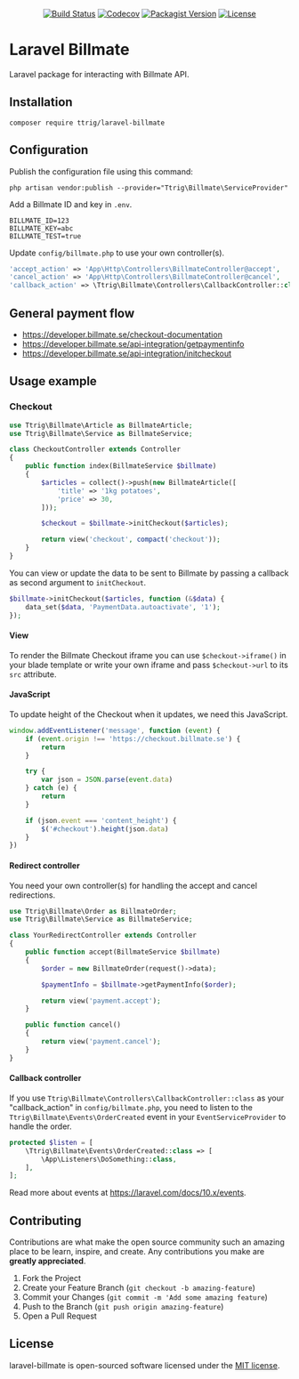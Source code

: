 <p align="center">
<a href="https://github.com/ttrig/laravel-billmate/actions"><img src="https://github.com/ttrig/laravel-billmate/actions/workflows/build.yml/badge.svg" alt="Build Status"></a>
<a href="https://codecov.io/gh/ttrig/laravel-billmate"><img src="https://img.shields.io/codecov/c/github/ttrig/laravel-billmate/master.svg" alt="Codecov"></a>
<a href="https://packagist.org/packages/ttrig/laravel-billmate"><img alt="Packagist Version" src="https://img.shields.io/packagist/v/ttrig/laravel-billmate"></a>
<a href="https://github.com/ttrig/laravel-billmate/blob/master/LICENSE.md"><img src="https://img.shields.io/github/license/ttrig/laravel-billmate.svg" alt="License"></a>
</p>

# Laravel Billmate

Laravel package for interacting with Billmate API.

## Installation

```shell
composer require ttrig/laravel-billmate
```

## Configuration

Publish the configuration file using this command:

```shell
php artisan vendor:publish --provider="Ttrig\Billmate\ServiceProvider"
```

Add a Billmate ID and key in `.env`.

```shell
BILLMATE_ID=123
BILLMATE_KEY=abc
BILLMATE_TEST=true
```

Update `config/billmate.php` to use your own controller(s).

```php
'accept_action' => 'App\Http\Controllers\BillmateController@accept',
'cancel_action' => 'App\Http\Controllers\BillmateController@cancel',
'callback_action' => \Ttrig\Billmate\Controllers\CallbackController::class,
```

## General payment flow

* https://developer.billmate.se/checkout-documentation
* https://developer.billmate.se/api-integration/getpaymentinfo
* https://developer.billmate.se/api-integration/initcheckout

## Usage example

### Checkout

```php
use Ttrig\Billmate\Article as BillmateArticle;
use Ttrig\Billmate\Service as BillmateService;

class CheckoutController extends Controller
{
    public function index(BillmateService $billmate)
    {
        $articles = collect()->push(new BillmateArticle([
            'title' => '1kg potatoes',
            'price' => 30,
        ]));

        $checkout = $billmate->initCheckout($articles);

        return view('checkout', compact('checkout'));
    }
}
```

You can view or update the data to be sent to Billmate by passing a callback
as second argument to `initCheckout`.

```php
$billmate->initCheckout($articles, function (&$data) {
    data_set($data, 'PaymentData.autoactivate', '1');
});
```

#### View

To render the Billmate Checkout iframe you can use `$checkout->iframe()` in
your blade template or write your own iframe and pass `$checkout->url` to its `src`
attribute.

#### JavaScript

To update height of the Checkout when it updates, we need this JavaScript.

```javascript
window.addEventListener('message', function (event) {
    if (event.origin !== 'https://checkout.billmate.se') {
        return
    }

    try {
        var json = JSON.parse(event.data)
    } catch (e) {
        return
    }

    if (json.event === 'content_height') {
        $('#checkout').height(json.data)
    }
})
```

#### Redirect controller

You need your own controller(s) for handling the accept and cancel redirections.

```php
use Ttrig\Billmate\Order as BillmateOrder;
use Ttrig\Billmate\Service as BillmateService;

class YourRedirectController extends Controller
{
    public function accept(BillmateService $billmate)
    {
        $order = new BillmateOrder(request()->data);

        $paymentInfo = $billmate->getPaymentInfo($order);

        return view('payment.accept');
    }

    public function cancel()
    {
        return view('payment.cancel');
    }
}
```

#### Callback controller

If you use `Ttrig\Billmate\Controllers\CallbackController::class` as your
"callback_action" in `config/billmate.php`, you need to listen to the
`Ttrig\Billmate\Events\OrderCreated` event in your `EventServiceProvider`
to handle the order.

```php
protected $listen = [
    \Ttrig\Billmate\Events\OrderCreated::class => [
        \App\Listeners\DoSomething::class,
    ],
];
```

Read more about events at https://laravel.com/docs/10.x/events.

## Contributing

Contributions are what make the open source community such an amazing place to
be learn, inspire, and create.
Any contributions you make are **greatly appreciated**.

1. Fork the Project
2. Create your Feature Branch (`git checkout -b amazing-feature`)
3. Commit your Changes (`git commit -m 'Add some amazing feature`)
4. Push to the Branch (`git push origin amazing-feature`)
5. Open a Pull Request

## License

laravel-billmate is open-sourced software licensed under the [MIT license](./LICENSE.md).
